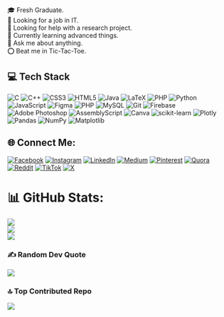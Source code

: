 🎓 Fresh Graduate.<br>🏢 Looking for a job in IT.<br>🤝 Looking for help with a research project.<br>🌱 Currently learning advanced things.<br>💬 Ask me about anything.<br>⭕ Beat me in Tic-Tac-Toe.

## 💻 Tech Stack
![C](https://img.shields.io/badge/c-%2300599C.svg?style=for-the-badge&logo=c&logoColor=white) ![C++](https://img.shields.io/badge/c++-%2300599C.svg?style=for-the-badge&logo=c%2B%2B&logoColor=white) ![CSS3](https://img.shields.io/badge/css3-%231572B6.svg?style=for-the-badge&logo=css3&logoColor=white) ![HTML5](https://img.shields.io/badge/html5-%23E34F26.svg?style=for-the-badge&logo=html5&logoColor=white) ![Java](https://img.shields.io/badge/java-%23ED8B00.svg?style=for-the-badge&logo=openjdk&logoColor=white) ![LaTeX](https://img.shields.io/badge/latex-%23008080.svg?style=for-the-badge&logo=latex&logoColor=white) ![PHP](https://img.shields.io/badge/php-%23777BB4.svg?style=for-the-badge&logo=php&logoColor=white) ![Python](https://img.shields.io/badge/python-3670A0?style=for-the-badge&logo=python&logoColor=ffdd54) ![JavaScript](https://img.shields.io/badge/javascript-%23323330.svg?style=for-the-badge&logo=javascript&logoColor=%23F7DF1E) ![Figma](https://img.shields.io/badge/figma-%23F24E1E.svg?style=for-the-badge&logo=figma&logoColor=white) ![PHP](https://img.shields.io/badge/php-%23777BB4.svg?style=for-the-badge&logo=php&logoColor=white) ![MySQL](https://img.shields.io/badge/mysql-4479A1.svg?style=for-the-badge&logo=mysql&logoColor=white) ![Git](https://img.shields.io/badge/git-%23F05033.svg?style=for-the-badge&logo=git&logoColor=white) ![Firebase](https://img.shields.io/badge/firebase-a08021?style=for-the-badge&logo=firebase&logoColor=ffcd34) ![Adobe Photoshop](https://img.shields.io/badge/adobe%20photoshop-%2331A8FF.svg?style=for-the-badge&logo=adobe%20photoshop&logoColor=white) ![AssemblyScript](https://img.shields.io/badge/assembly%20script-%23000000.svg?style=for-the-badge&logo=assemblyscript&logoColor=white) ![Canva](https://img.shields.io/badge/Canva-%2300C4CC.svg?style=for-the-badge&logo=Canva&logoColor=white) ![scikit-learn](https://img.shields.io/badge/scikit--learn-%23F7931E.svg?style=for-the-badge&logo=scikit-learn&logoColor=white) ![Plotly](https://img.shields.io/badge/Plotly-%233F4F75.svg?style=for-the-badge&logo=plotly&logoColor=white) ![Pandas](https://img.shields.io/badge/pandas-%23150458.svg?style=for-the-badge&logo=pandas&logoColor=white) ![NumPy](https://img.shields.io/badge/numpy-%23013243.svg?style=for-the-badge&logo=numpy&logoColor=white) ![Matplotlib](https://img.shields.io/badge/Matplotlib-%23ffffff.svg?style=for-the-badge&logo=Matplotlib&logoColor=black)

## 🌐 Connect Me:
[![Facebook](https://img.shields.io/badge/Facebook-%231877F2.svg?logo=Facebook&logoColor=white)](https://facebook.com/rajibxiii) [![Instagram](https://img.shields.io/badge/Instagram-%23E4405F.svg?logo=Instagram&logoColor=white)](https://instagram.com/rajibxiii) [![LinkedIn](https://img.shields.io/badge/LinkedIn-%230077B5.svg?logo=linkedin&logoColor=white)](https://linkedin.com/in/rajibxiii) [![Medium](https://img.shields.io/badge/Medium-12100E?logo=medium&logoColor=white)](https://medium.com/@rajibxiii) [![Pinterest](https://img.shields.io/badge/Pinterest-%23E60023.svg?logo=Pinterest&logoColor=white)](https://pinterest.com/rajibxiii) [![Quora](https://img.shields.io/badge/Quora-%23B92B27.svg?logo=Quora&logoColor=white)](https://quora.com/profile/rajibxiii) [![Reddit](https://img.shields.io/badge/Reddit-%23FF4500.svg?logo=Reddit&logoColor=white)](https://reddit.com/user/rajibxiii) [![TikTok](https://img.shields.io/badge/TikTok-%23000000.svg?logo=TikTok&logoColor=white)](https://tiktok.com/@rajibxiii) [![X](https://img.shields.io/badge/X-black.svg?logo=X&logoColor=white)](https://x.com/rajibxiii) 

# 📊 GitHub Stats:
![](https://github-readme-stats.vercel.app/api?username=rajibxiii&theme=noctis_minimus&hide_border=true&include_all_commits=true&count_private=true)<br/>
![](https://github-readme-streak-stats.herokuapp.com/?user=rajibxiii&theme=noctis_minimus&hide_border=true)<br/>
![](https://github-readme-stats.vercel.app/api/top-langs/?username=rajibxiii&theme=noctis_minimus&hide_border=true&include_all_commits=true&count_private=true&layout=compact)

### ✍️ Random Dev Quote
![](https://quotes-github-readme.vercel.app/api?type=vetical&theme=light)

### 🔝 Top Contributed Repo
![](https://github-contributor-stats.vercel.app/api?username=rajibxiii&limit=5&theme=noctis_minimus&combine_all_yearly_contributions=true)

<!-- Proudly created with GPRM ( https://gprm.itsvg.in ) -->
